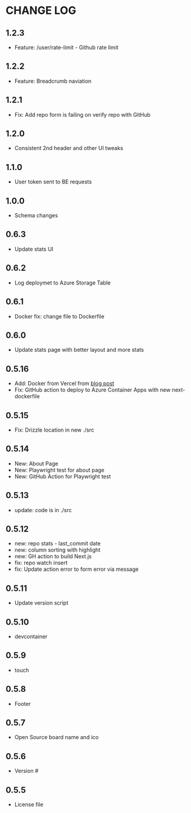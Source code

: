 # CHANGE LOG

## 1.2.3

- Feature: /user/rate-limit - Github rate limit

## 1.2.2

- Feature: Breadcrumb naviation

## 1.2.1

- Fix: Add repo form is failing on verify repo with GitHub

## 1.2.0

- Consistent 2nd header and other UI tweaks

## 1.1.0

- User token sent to BE requests

## 1.0.0

- Schema changes

## 0.6.3

- Update stats UI

## 0.6.2

- Log deploymet to Azure Storage Table

## 0.6.1

- Docker fix: change file to Dockerfile

## 0.6.0

- Update stats page with better layout and more stats


## 0.5.16

- Add: Docker from Vercel from [blog post](https://dev.to/francescoxx/build-a-full-stack-app-with-rust-nextjs-and-docker-436h)
- Fix: GitHub action to deploy to Azure Container Apps with new next-dockerfile

## 0.5.15

- Fix: Drizzle location in new ./src


## 0.5.14

- New: About Page
- New: Playwright test for about page
- New: GitHub Action for Playwright test


## 0.5.13

- update: code is in ./src


## 0.5.12

- new: repo stats - last_commit date
- new: column sorting with highlight
- new: GH action to build Next.js
- fix: repo watch insert
- fix: Update action error to form error via message

## 0.5.11

- Update version script

## 0.5.10

- devcontainer

## 0.5.9

- touch

## 0.5.8

- Footer

## 0.5.7

- Open Source board name and ico

## 0.5.6

- Version #

## 0.5.5

- License file
